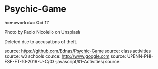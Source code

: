 # Psychic-Game
homework due Oct 17

Photo by Paolo Nicolello on Unsplash


Deleted due to accusations of theft.

source: https://github.com/Ednas/Psychic-Game
source: class activities
source: w3 schools
cource: http://www.google.com
source: UPENN-PHI-FSF-FT-10-2019-U-C/03-javascript/01-Activities/
source: 
